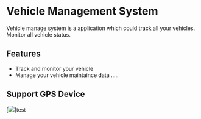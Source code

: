 # Vehicle Management System

Vehicle manage system is a application which could track all your vehicles. Monitor all vehicle status.

## Features

* Track and monitor your vehicle 
* Manage your vehicle maintaince data
.....

## Support GPS Device

[<img src="http://www.google.com.au/images/nav_logo7.png">]test
